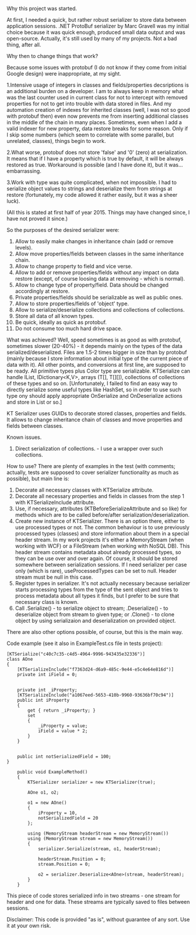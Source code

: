 Why this project was started.

At first, I needed a quick, but rather robust serializer to store data between application sessions.
.NET ProtoBuf serializer by Marc Gravell was my initial choice because it was quick enough, produced small data output and was open-source. Actually, it's still used by many of my projects. Not a bad thing, after all.


Why then to change things that work?

Because some issues with protobuf (I do not know if they come from initial Google design) were inappropriate, at my sight.

1.Intensive usage of integers in classes and fields/properties decsriptions is an additional burden on a developer. I am to always keep in memory what was the last counter used in current class for not to intercept with removed properties for not to get into trouble with data stored in files. And my automation creation of indexes for inherited classes (well, I was not so good with protobuf then) even now prevents me from inserting additional classes in the middle of the chain in many places.
Sometimes, even when I add a valid indexer for new property, data restore breaks for some reason. Only if I skip some numbers (which seem to correlate with some parallel, but unrelated, classes), things begin to work.

2.What worse, protobuf does not store 'false' and '0' (zero) at serialization. It means that if I have a property which is true by default, it will be always restored as true. Workaround is possible (and I have done it), but it was... embarrassing.

3.Work with <object> type was quite complicated, when not impossible. I had to serialize object values to strings and deserialize them from strings at restore (fortunately, my code allowed it rather easily, but it was a sheer luck).

(All this is stated at first half of year 2015. Things may have changed since, I have not proved it since.)


So the purposes of the desired serializer were:

1. Allow to easily make changes in inheritance chain (add or remove levels).
2. Allow move properties/fields between classes in the same inheritance chain.
3. Allow to change property to field and vice verse.
4. Allow to add or remove properties/fields without any impact on data restore (except, of course loosing data at removing - which is normal).
5. Allow to change type of property/field. Data should be changed accordingly at restore.
6. Private properties/fields should be serializable as well as public ones.
7. Allow to store properties/fields of 'object' type.
8. Allow to serialize/deserialize collections and collections of collections.
9. Store all data of all known types.
10. Be quick, ideally as quick as protobuf.
11. Do not consume too much hard drive space.


What was achieved?
Well, speed sometimes is as good as with protobuf, sometimes slower (20-40%) - it depends mainly on the types of the data serialized/deserialized. Files are 1.5-2 times bigger in size than by protobuf (mainly because I store information about initial type of the current piece of data with it). All other points, and conversions at first line, are supposed to be ready.
All primitive types plus Color type are serializable. KTSerialize can handle IList<T>, IDictionary<K,V>, arrays (T[], T[][]), collections of collections of these types and so on. [Unfortunately, I failed to find an easy way to directly serialize some useful types like HashSet<T>, so in order to use such type ony should apply appropriate OnSerialize and OnDeserialize actions and store in List or so.]

KT Serializer uses GUIDs to decorate stored classes, properties and fields. It allows to change inheritance chain of classes and move properties and fields between classes.


Known issues.
1. Direct serialization of collections. - I use a wrapper over such collections.


How to use?
There are plenty of examples in the test (with comments; actually, tests are supposed to cover serializer functionality as much as possible), but main line is:

1. Decorate all necessary classes with KTSerialize attribute.
2. Decorate all necessary properties and fields in classes from the step 1 with KTSerializeInclude attribute.
3. Use, if necessary, attributes (KTBeforeSerializeAttribute and so like) for methods which are to be called before/after serialization/deserialization.
4. Create new instance of KTSerializer. There is an option there, either to use processed types or not.
The common behaviour is to use previously processed types (classes) and store information about them in a special header stream. In my work projects it's either a MemoryStream (when working with WCF) or a FileStream (when working with NoSQL DB). This header stream contains metadata about already processed types, so they can be use over and over again. Of course, it should be stored somewhere between serialization sessions.
If I need serializer per case only (which is rare), useProcessedTypes can be set to null. Header stream must be null in this case.
5. Register types in serializer. It's not actually necessary because serializer starts processing types from the type of the sent object and tries to process metadata about all types it finds, but I prefer to be sure that necessary class is known.
6. Call .Serialize() - to serialize object to stream; .Deserialize<T>() - to deserialize object from stream to given type; or .Clone() - to clone object by using serializaion and deserialization on provided object.

There are also other options possible, of course, but this is the main way.


Code example (see it also in ExampleTest.cs file in tests project):

    [KTSerialize("c40c7c35-c4d5-4964-9996-943435e32336")]
    class AOne
    {
        [KTSerializeInclude("f7363d24-d6a9-485c-9e44-e5c4e64e816d")]
        private int iField = 0;


        private int _iProperty;
        [KTSerializeInclude("a1067eed-5653-410b-9960-93636bf70c94")]
        public int iProperty
        {
            get { return _iProperty; }
            set
            {
                _iProperty = value;
                iField = value * 2;
            }
        }


        public int notSerializedField = 100;
    }

        public void ExampleMethod()
        {
            KTSerializer serializer = new KTSerializer(true);

            AOne o1, o2;

            o1 = new AOne()
            {
                iProperty = 10,
                notSerializedField = 20
            };

            using (MemoryStream headerStream = new MemoryStream())
            using (MemoryStream stream = new MemoryStream())
            {
                serializer.Serialize(stream, o1, headerStream);

                headerStream.Position = 0;
                stream.Position = 0;

                o2 = serializer.Deserialize<AOne>(stream, headerStream);
            }
        }

This piece of code stores serialized info in two streams - one stream for header and one for data. These streams are typically saved to files between sessions.



Disclaimer: This code is provided "as is", without guarantee of any sort. Use it at your own risk.

